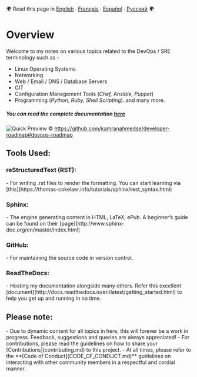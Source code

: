 :earth_africa: Read this page in [English](README.md) ∙ [Français](global/FR/README_FR.md) ∙ [Español](global/ES/README_ES.md) ∙ [Русский](global/RU/README_RU.md) :earth_africa:
<h1> Overview </h1>
Welcome to my notes on various topics related to the DevOps / SRE terminology such as - 

- Linux Operating Systems
- Networking
- Web / Email / DNS / Database Servers
- GIT
- Configuration Management Tools (_Chef, Ansible, Puppet_)
- Programming (_Python, Ruby, Shell Scripting_)..and many more.



##### You can read the complete documentation **[here](https://rebrand.ly/VH-notes-RTD)**



![Quick Preview](https://raw.githubusercontent.com/kamranahmedse/developer-roadmap/master/images/devops.png)
&copy; https://github.com/kamranahmedse/developer-roadmap#devops-roadmap

<h2> Tools Used: </h2>
<h3> reStructuredText (RST): </h3>
- For writing .rst files to render the formatting. You can start learning via [this](https://thomas-cokelaer.info/tutorials/sphinx/rest_syntax.html)

<h3> Sphinx: </h3> 
- The engine generating content in HTML, LaTeX, ePub. A beginner’s guide can be found on their [page](http://www.sphinx-doc.org/en/master/index.html)

<h3> GitHub: </h3> 
- For maintaining the source code in version control.

<h3> ReadTheDocs: </h3> 
- Hosting my documentation alongside many others. Refer this excellent [document](http://docs.readthedocs.io/en/latest/getting_started.html) to help you get up and running in no time.


<h2> Please note: </h2>
- Due to dynamic content for all topics in here, this will forever be a work in progress. Feedback, suggestions and queries are always appreciated!
- For contributions, please read the guidelines on how to share your [Contributions](contributing.md) to this project.
- At all times, please refer to the **[Code of Conduct](CODE_OF_CONDUCT.md)** guidelines on interacting with other community members in a respectful and cordial manner.
